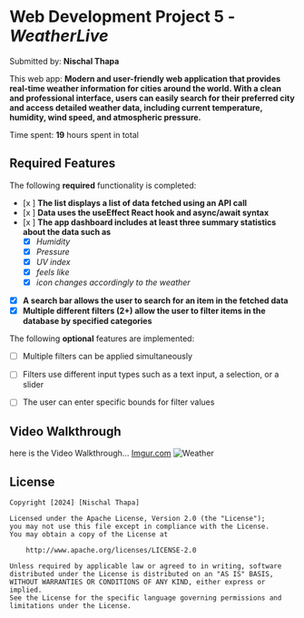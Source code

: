 # Web Development Project 5 - *WeatherLive*

Submitted by: **Nischal Thapa**

This web app: **Modern and user-friendly web application that provides real-time weather information for cities around the world. With a clean and professional interface, users can easily search for their preferred city and access detailed weather data, including current temperature, humidity, wind speed, and atmospheric pressure.**

Time spent: **19** hours spent in total

## Required Features

The following **required** functionality is completed:

- [x ] **The list displays a list of data fetched using an API call**
- [x ] **Data uses the useEffect React hook and async/await syntax**
- [x ] **The app dashboard includes at least three summary statistics about the data such as**
  - [x] *Humidity*
  - [x] *Pressure*
  - [x] *UV index*
  - [x] *feels like*
  - [x] *icon changes accordingly to the weather*
- [x] **A search bar allows the user to search for an item in the fetched data**
- [x] **Multiple different filters (2+) allow the user to filter items in the database by specified categories**

The following **optional** features are implemented:

- [ ] Multiple filters can be applied simultaneously
- [ ] Filters use different input types such as a text input, a selection, or a slider
- [ ] The user can enter specific bounds for filter values



## Video Walkthrough

here is the Video Walkthrough...
[Imgur.com](https://imgur.com/WgXiipe.gif)
![Weather](https://imgur.com/WgXiipe.gif)

## License

    Copyright [2024] [Nischal Thapa]

    Licensed under the Apache License, Version 2.0 (the "License");
    you may not use this file except in compliance with the License.
    You may obtain a copy of the License at

        http://www.apache.org/licenses/LICENSE-2.0

    Unless required by applicable law or agreed to in writing, software
    distributed under the License is distributed on an "AS IS" BASIS,
    WITHOUT WARRANTIES OR CONDITIONS OF ANY KIND, either express or implied.
    See the License for the specific language governing permissions and
    limitations under the License.
